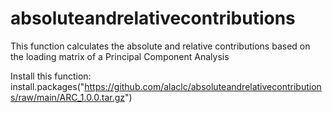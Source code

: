 # absoluteandrelativecontributions
This function calculates the absolute and relative contributions based on the loading matrix of a Principal Component Analysis

Install this function: install.packages("https://github.com/alaclc/absoluteandrelativecontributions/raw/main/ARC_1.0.0.tar.gz")

